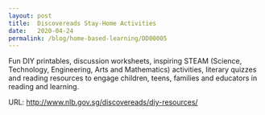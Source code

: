 ```yaml
---
layout: post
title:  Discovereads Stay-Home Activities
date:   2020-04-24
permalink: /blog/home-based-learning/DD00005
---
```


Fun DIY printables, discussion worksheets, inspiring STEAM (Science, Technology, Engineering, Arts and Mathematics) activities, literary quizzes and reading resources to engage children, teens, families and educators in reading and learning.

URL: http://www.nlb.gov.sg/discovereads/diy-resources/

